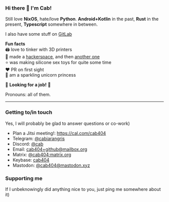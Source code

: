 ### Hi there :wave: I'm Cab!

Still love **NixOS**, hate/love **Python**. **Android+Kotlin** in the past, **Rust** in the present, **Typescript** somewhere in between.

I also have some stuff on [GitLab](https://gitlab.com/cab404)

**Fun facts**\
:printer: love to tinker with 3D printers\
:space_invader: made a [hackerspace](https://undef.club), and then [another one](https://github.com/hackerembassy/)\
:star: was making silicone sex toys for quite some time\
:heart: PR on first sight\
:unicorn: am a sparkling unicorn princess

💼 **Looking for a job!** 🌠

Pronouns: all of them.

---
### Getting to/in touch

Yes, I will probably be glad to answer questions or co-work)

- Plan a Jitsi meeting!: https://cal.com/cab404
- Telegram: [@cabiarangris](https://t.me/cabiarangris)
- Discord: [@cab](https://discord.com/users/111870063165898752)
- Email: [cab404+github@mailbox.org](mailto:cab404+github@mailbox.org)
- Matrix: [@cab404:matrix.org](https://matrix.to/#/@cab404:matrix.org)
- Keybase: [cab404](https://keybase.io/cab404)
- Mastodon: [@cab404@mastodon.xyz](https://mastodon.xyz/@cab404)

### Supporting me

If I unbeknowingly did anything nice to you, just ping me somewhere about it)

